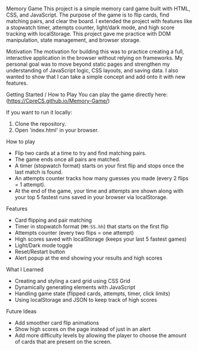 Memory Game
This project is a simple memory card game built with HTML, CSS, and JavaScript. The purpose of the game is to flip cards, find matching pairs, and clear the board. I extended the project with features like a stopwatch timer, attempts counter, light/dark mode, and high score tracking with localStorage. This project gave me practice with DOM manipulation, state management, and browser storage. 

Motivation
The motivation for building this was to practice creating a full, interactive application in the browser without relying on frameworks. My personal goal was to move beyond static pages and strengthen my understanding of JavaScript logic, CSS layouts, and saving data. I also wanted to show that I can take a simple concept and add onto it with new features.

Getting Started / How to Play
You can play the game directly here:  
 (https://CpreCS.github.io/Memory-Game/)  

If you want to run it locally:  
1. Clone the repository.  
2. Open 'index.html' in your browser.  

How to play
- Flip two cards at a time to try and find matching pairs.  
- The game ends once all pairs are matched.  
- A timer (stopwatch format) starts on your first flip and stops once the last match is found.  
- An attempts counter tracks how many guesses you made (every 2 flips = 1 attempt).  
- At the end of the game, your time and attempts are shown along with your top 5 fastest runs saved in your browser via localStorage.  

Features
- Card flipping and pair matching  
- Timer in stopwatch format (`MM:SS.hh`) that starts on the first flip  
- Attempts counter (every two flips = one attempt)  
- High scores saved with localStorage (keeps your last 5 fastest games)  
- Light/Dark mode toggle  
- Reset/Restart button  
- Alert popup at the end showing your results and high scores  

 What I Learned
- Creating and styling a card grid using CSS Grid
- Dynamically generating elements with JavaScript  
- Handling game state (flipped cards, attempts, timer, click limits)  
- Using localStorage and JSON to keep track of high scores 

Future Ideas
- Add smoother card flip animations  
- Show high scores on the page instead of just in an alert  
- Add more difficulty levels by allowing the player to choose the amount of cards that are present on the screen.
